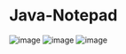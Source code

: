 # Java-Notepad

![image](https://github.com/user-attachments/assets/eb9d7018-abab-4d8d-8efd-842b2f215544)
![image](https://github.com/user-attachments/assets/47f580d8-aa18-47e8-8883-66bf0b607484)
![image](https://github.com/user-attachments/assets/4db36732-0e34-43b2-813b-81bd064582cf)

